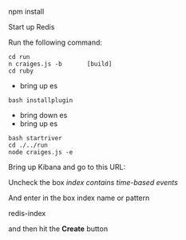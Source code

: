 
npm install

Start up Redis

Run the following command:

```
cd run
n craiges.js -b       [build]
cd ruby
```

* bring up es

```
bash installplugin
```

* bring down es
* bring up es

```
bash startriver
cd ./../run
node craiges.js -e
```

Bring up Kibana and go to this URL:

Uncheck the box *index contains time-based events*

And enter in the box index name or pattern

redis-index

and then hit the **Create** button
